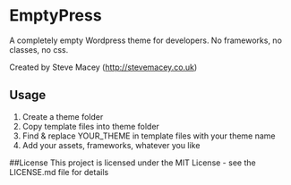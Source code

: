 # EmptyPress

A completely empty Wordpress theme for developers. No frameworks, no classes, no css.

Created by Steve Macey (http://stevemacey.co.uk)

## Usage

<ol>
	<li>Create a theme folder</li>
	<li>Copy template files into theme folder</li>
	<li>Find & replace YOUR_THEME in template files with your theme name</li>
	<li>Add your assets, frameworks, whatever you like</li>
</ol>

##License
This project is licensed under the MIT License - see the LICENSE.md file for details